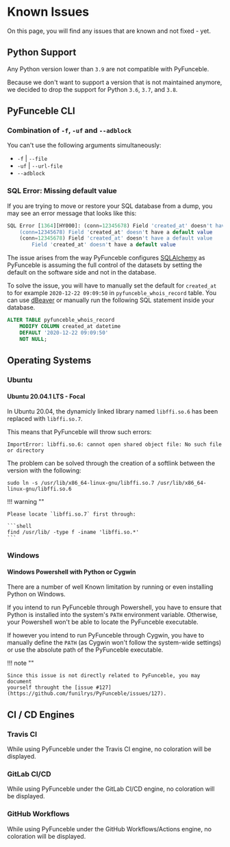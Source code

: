# Known Issues

On this page, you will find any issues that are known and not fixed - yet.

## Python Support

Any Python version lower than `3.9` are not compatible with PyFunceble.

Because we don't want to support a version that is not maintained anymore, we
decided to drop the support for Python `3.6`, `3.7`, and `3.8`.

## PyFunceble CLI

### Combination of `-f`, `-uf` and `--adblock`

You can't use the following arguments simultaneously:

- `-f` | `--file`
- `-uf` | `--url-file`
- `--adblock`

### SQL Error: Missing default value

If you are trying to move or restore your SQL database from a dump, you may
see an error message that looks like this:

```sql
SQL Error [1364][HY000]: (conn=12345678) Field 'created_at' doesn't have a default value
    (conn=12345678) Field 'created_at' doesn't have a default value
    (conn=12345678) Field 'created_at' doesn't have a default value
        Field 'created_at' doesn't have a default value
```

The issue arises from the way PyFunceble configures [SQLAlchemy](https://www.sqlalchemy.org/) as PyFunceble is assuming the full control of the datasets by setting the default on the software side and not in the database.

To solve the issue, you will have to manually set the default for `created_at`
to for example `2020-12-22 09:09:50` in `pyfunceble_whois_record` table.
You can use [dBeaver](https://dbeaver.io/) or manually run the following SQL statement inside your database.

```sql
ALTER TABLE pyfunceble_whois_record
    MODIFY COLUMN created_at datetime
    DEFAULT '2020-12-22 09:09:50'
    NOT NULL;
```

## Operating Systems

### Ubuntu

#### Ubuntu 20.04.1 LTS - Focal

In Ubuntu 20.04, the dynamicly linked library named `libffi.so.6` has been replaced
with `libffi.so.7`.

This means that PyFunceble will throw such errors:

```
ImportError: libffi.so.6: cannot open shared object file: No such file or directory
```

The problem can be solved through the creation of a softlink between the version
with the following:

```shell
sudo ln -s /usr/lib/x86_64-linux-gnu/libffi.so.7 /usr/lib/x86_64-linux-gnu/libffi.so.6
```

!!! warning ""

    Please locate `libffi.so.7` first through:

    ```shell
    find /usr/lib/ -type f -iname 'libffi.so.*'
    ```

### Windows

#### Windows Powershell with Python or Cygwin


There are a number of well Known limitation by running or even
installing Python on Windows.

If you intend to run PyFunceble through Powershell, you have to ensure that
Python is installed into the system's `PATH` environment variable. Otherwise,
your Powershell won't be able to locate the PyFunceble executable.

If however you intend to run PyFunceble through Cygwin, you have to manually
define the `PATH` (as Cygwin won't follow the system-wide settings) or use
the absolute path of the PyFunceble executable.

!!! note ""

    Since this issue is not directly related to PyFunceble, you may document
    yourself throught the [issue #127](https://github.com/funilrys/PyFunceble/issues/127).


## CI / CD Engines

### Travis CI

While using PyFunceble under the Travis CI engine, no coloration will be displayed.

### GitLab CI/CD

While using PyFunceble under the GitLab CI/CD engine, no coloration will be displayed.

### GitHub Workflows

While using PyFunceble under the GitHub Workflows/Actions engine, no coloration will be displayed.

